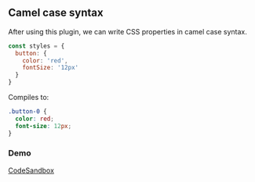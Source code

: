 ## Camel case syntax

After using this plugin, we can write CSS properties in camel case syntax.

```javascript
const styles = {
  button: {
    color: 'red',
    fontSize: '12px'
  }
}
```

Compiles to:

```css
.button-0 {
  color: red;
  font-size: 12px;
}
```

### Demo

[CodeSandbox](//codesandbox.io/s/github/cssinjs/jss/tree/master/examples/plugins/jss-plugin-camel-case?fontsize=14)
